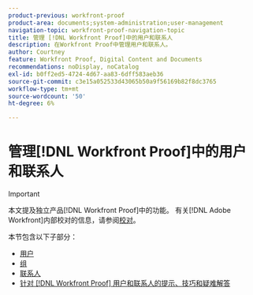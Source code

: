 ```yaml
---
product-previous: workfront-proof
product-area: documents;system-administration;user-management
navigation-topic: workfront-proof-navigation-topic
title: 管理 [!DNL Workfront Proof]中的用户和联系人
description: 在Workfront Proof中管理用户和联系人。
author: Courtney
feature: Workfront Proof, Digital Content and Documents
recommendations: noDisplay, noCatalog
exl-id: b0ff2ed5-4724-4d67-aa83-6dff583aeb36
source-git-commit: c3e15a052533d43065b50a9f56169b82f8dc3765
workflow-type: tm+mt
source-wordcount: '50'
ht-degree: 6%

---
```


# 管理[!DNL Workfront Proof]中的用户和联系人

>[!IMPORTANT]
>
>本文提及独立产品[!DNL Workfront Proof]中的功能。 有关[!DNL Adobe Workfront]内部校对的信息，请参阅[校对](../../review-and-approve-work/proofing/proofing.md)。

本节包含以下子部分：

* [用户](../../workfront-proof/wp-mnguserscontacts/users/users.md)
* [组](../../workfront-proof/wp-mnguserscontacts/groups/groups.md)
* [联系人](../../workfront-proof/wp-mnguserscontacts/contacts/contacts.md)
* [针对 [!DNL Workfront Proof] 用户和联系人的提示、技巧和疑难解答](../../workfront-proof/wp-mnguserscontacts/tips-tricks-and-troubleshooting/tips-tricks-troubleshooting-wfproof.md)
